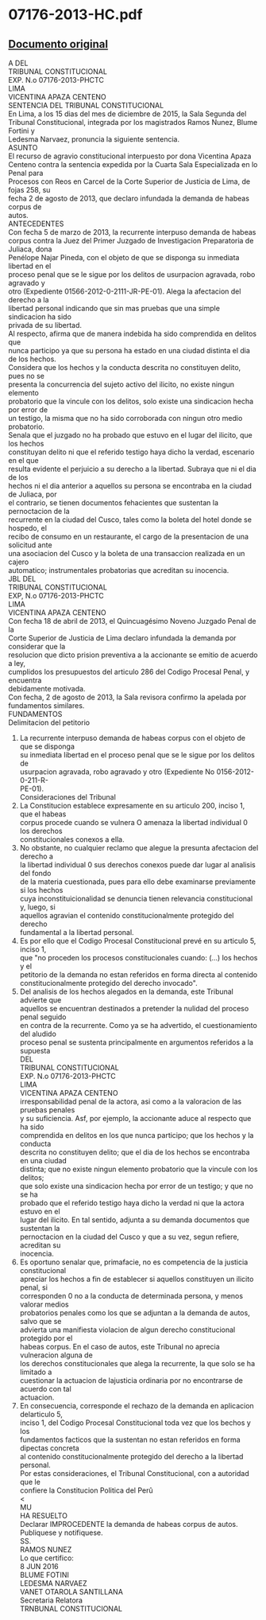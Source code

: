 
07176-2013-HC.pdf
=================
  
[Documento original](https://tc.gob.pe/jurisprudencia/2016/07176-2013-HC.pdf)  
---  
A DEL  
TRIBUNAL CONSTITUCIONAL  
EXP. N.o 07176-2013-PHCTC  
LIMA  
VICENTINA APAZA CENTENO  
SENTENCIA DEL TRIBUNAL CONSTITUCIONAL  
En Lima, a los 15 dias del mes de diciembre de 2015, la Sala Segunda del  
Tribunal Constitucional, integrada por los magistrados Ramos Nunez, Blume Fortini y  
Ledesma Narvaez, pronuncia la siguiente sentencia.  
ASUNTO  
El recurso de agravio constitucional interpuesto por dona Vicentina Apaza  
Centeno contra la sentencia expedida por la Cuarta Sala Especializada en lo Penal para  
Procesos con Reos en Carcel de la Corte Superior de Justicia de Lima, de fojas 258, su  
fecha 2 de agosto de 2013, que declaro infundada la demanda de habeas corpus de  
autos.  
ANTECEDENTES  
Con fecha 5 de marzo de 2013, la recurrente interpuso demanda de habeas  
corpus contra la Juez del Primer Juzgado de Investigacion Preparatoria de Juliaca, dona  
Penélope Najar Pineda, con el objeto de que se disponga su inmediata libertad en el  
proceso penal que se le sigue por los delitos de usurpacion agravada, robo agravado y  
otro (Expediente 01566-2012-0-2111-JR-PE-01). Alega la afectacion del derecho a la  
libertad personal indicando que sin mas pruebas que una simple sindicacion ha sido  
privada de su libertad.  
Al respecto, afirma que de manera indebida ha sido comprendida en delitos que  
nunca participo ya que su persona ha estado en una ciudad distinta el dia de los hechos.  
Considera que los hechos y la conducta descrita no constituyen delito, pues no se  
presenta la concurrencia del sujeto activo del ilicito, no existe ningun elemento  
probatorio que la vincule con los delitos, solo existe una sindicacion hecha por error de  
un testigo, la misma que no ha sido corroborada con ningun otro medio probatorio.  
Senala que el juzgado no ha probado que estuvo en el lugar del ilicito, que los hechos  
constituyan delito ni que el referido testigo haya dicho la verdad, escenario en el que  
resulta evidente el perjuicio a su derecho a la libertad. Subraya que ni el dia de los  
hechos ni el dia anterior a aquellos su persona se encontraba en la ciudad de Juliaca, por  
el contrario, se tienen documentos fehacientes que sustentan la pernoctacion de la  
recurrente en la ciudad del Cusco, tales como la boleta del hotel donde se hospedo, el  
recibo de consumo en un restaurante, el cargo de la presentacion de una solicitud ante  
una asociacion del Cusco y la boleta de una transaccion realizada en un cajero  
automatico; instrumentales probatorias que acreditan su inocencia.  
JBL DEL  
TRIBUNAL CONSTITUCIONAL  
EXP, N.o 07176-2013-PHCTC  
LIMA  
VICENTINA APAZA CENTENO  
Con fecha 18 de abril de 2013, el Quincuagésimo Noveno Juzgado Penal de la  
Corte Superior de Justicia de Lima declaro infundada la demanda por considerar que la  
resolucion que dicto prision preventiva a la accionante se emitio de acuerdo a ley,  
cumplidos los presupuestos del articulo 286 del Codigo Procesal Penal, y encuentra  
debidamente motivada.  
Con fecha, 2 de agosto de 2013, la Sala revisora confirmo la apelada por  
fundamentos similares.  
FUNDAMENTOS  
Delimitacion del petitorio  
1. La recurrente interpuso demanda de habeas corpus con el objeto de que se disponga  
su inmediata libertad en el proceso penal que se le sigue por los delitos de  
usurpacion agravada, robo agravado y otro (Expediente No 0156-2012-0-211-R-  
PE-01).  
Consideraciones del Tribunal  
2. La Constitucion establece expresamente en su articulo 200, inciso 1, que el habeas  
corpus procede cuando se vulnera O amenaza la libertad individual 0 los derechos  
constitucionales conexos a ella.  
3. No obstante, no cualquier reclamo que alegue la presunta afectacion del derecho a  
la libertad individual 0 sus derechos conexos puede dar lugar al analisis del fondo  
de la materia cuestionada, pues para ello debe examinarse previamente si los hechos  
cuya inconstituicionalidad se denuncia tienen relevancia constitucional y, luego, si  
aquellos agravian el contenido constitucionalmente protegido del derecho  
fundamental a la libertad personal.  
4. Es por ello que el Codigo Procesal Constitucional prevé en su articulo 5, inciso 1,  
que "no proceden los procesos constitucionales cuando: (...) los hechos y el  
petitorio de la demanda no estan referidos en forma directa al contenido  
constitucionalmente protegido del derecho invocado".  
5. Del analisis de los hechos alegados en la demanda, este Tribunal advierte que  
aquellos se encuentran destinados a pretender la nulidad del proceso penal seguido  
en contra de la recurrente. Como ya se ha advertido, el cuestionamiento del aludido  
proceso penal se sustenta principalmente en argumentos referidos a la supuesta  
DEL  
TRIBUNAL CONSTITUCIONAL  
EXP. N.o 07176-2013-PHCTC  
LIMA  
VICENTINA APAZA CENTENO  
irresponsabilidad penal de la actora, asi como a la valoracion de las pruebas penales  
y su suficiencia. Asf, por ejemplo, la accionante aduce al respecto que ha sido  
comprendida en delitos en los que nunca participo; que los hechos y la conducta  
descrita no constituyen delito; que el dia de los hechos se encontraba en una ciudad  
distinta; que no existe ningun elemento probatorio que la vincule con los delitos;  
que solo existe una sindicacion hecha por error de un testigo; y que no se ha  
probado que el referido testigo haya dicho la verdad ni que la actora estuvo en el  
lugar del ilicito. En tal sentido, adjunta a su demanda documentos que sustentan la  
pernoctacion en la ciudad del Cusco y que a su vez, segun refiere, acreditan su  
inocencia.  
6. Es oportuno senalar que, primafacie, no es competencia de la justicia constitucional  
apreciar los hechos a fin de establecer si aquellos constituyen un ilicito penal, si  
corresponden 0 no a la conducta de determinada persona, y menos valorar medios  
probatorios penales como los que se adjuntan a la demanda de autos, salvo que se  
advierta una manifiesta violacion de algun derecho constitucional protegido por el  
habeas corpus. En el caso de autos, este Tribunal no aprecia vulneracion alguna de  
los derechos constitucionales que alega la recurrente, la que solo se ha limitado a  
cuestionar la actuacion de lajusticia ordinaria por no encontrarse de acuerdo con tal  
actuacion.  
7. En consecuencia, corresponde el rechazo de la demanda en aplicacion delarticulo 5,  
inciso 1, del Codigo Procesal Constitucional toda vez que los bechos y los  
fundamentos facticos que la sustentan no estan referidos en forma dipectas concreta  
al contenido constitucionalmente protegido del derecho a la libertad personal.  
Por estas consideraciones, el Tribunal Constitucional, con a autoridad que le  
confiere la Constitucion Politica del Perû  
<  
MU  
HA RESUELTO  
Declarar IMPROCEDENTE la demanda de habeas corpus de autos.  
Publiquese y notifiquese.  
SS.  
RAMOS NUNEZ  
Lo que certifico:  
8 JUN 2016  
BLUME FOTINI  
LEDESMA NARVAEZ  
VANET OTAROLA SANTILLANA  
Secretaria Relatora  
TRNBUNAL CONSTITUCIONAL